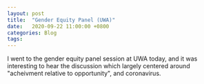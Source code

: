 ```yaml
---
layout: post
title:  "Gender Equity Panel (UWA)"
date:   2020-09-22 11:00:00 +0800
categories: Blog
tags:
---
```


I went to the gender equity panel session at UWA today, and it was interesting to hear the discussion which largely centered around "acheivment relative to opportunity", and coronavirus.